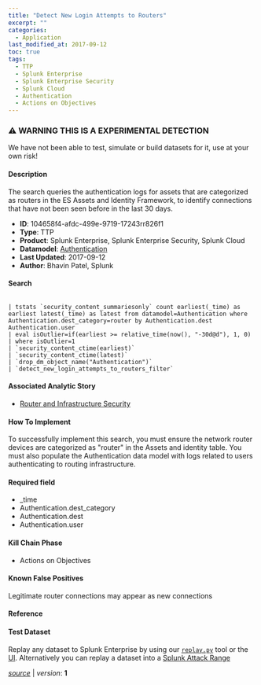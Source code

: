 ```yaml
---
title: "Detect New Login Attempts to Routers"
excerpt: ""
categories:
  - Application
last_modified_at: 2017-09-12
toc: true
tags:
  - TTP
  - Splunk Enterprise
  - Splunk Enterprise Security
  - Splunk Cloud
  - Authentication
  - Actions on Objectives
---
```


### ⚠️ WARNING THIS IS A EXPERIMENTAL DETECTION
We have not been able to test, simulate or build datasets for it, use at your own risk!


#### Description

The search queries the authentication logs for assets that are categorized as routers in the ES Assets and Identity Framework, to identify connections that have not been seen before in the last 30 days.

- **ID**: 104658f4-afdc-499e-9719-17243rr826f1
- **Type**: TTP
- **Product**: Splunk Enterprise, Splunk Enterprise Security, Splunk Cloud
- **Datamodel**: [Authentication](https://docs.splunk.com/Documentation/CIM/latest/User/Authentication)
- **Last Updated**: 2017-09-12
- **Author**: Bhavin Patel, Splunk



#### Search

```

| tstats `security_content_summariesonly` count earliest(_time) as earliest latest(_time) as latest from datamodel=Authentication where Authentication.dest_category=router by Authentication.dest Authentication.user
| eval isOutlier=if(earliest >= relative_time(now(), "-30d@d"), 1, 0) 
| where isOutlier=1
| `security_content_ctime(earliest)`
| `security_content_ctime(latest)` 
| `drop_dm_object_name("Authentication")` 
| `detect_new_login_attempts_to_routers_filter`
```

#### Associated Analytic Story
* [Router and Infrastructure Security](/stories/router_and_infrastructure_security)


#### How To Implement
To successfully implement this search, you must ensure the network router devices are categorized as &#34;router&#34; in the Assets and identity table. You must also populate the Authentication data model with logs related to users authenticating to routing infrastructure.

#### Required field
* _time
* Authentication.dest_category
* Authentication.dest
* Authentication.user


#### Kill Chain Phase
* Actions on Objectives


#### Known False Positives
Legitimate router connections may appear as new connections




#### Reference


#### Test Dataset
Replay any dataset to Splunk Enterprise by using our [`replay.py`](https://github.com/splunk/attack_data#using-replaypy) tool or the [UI](https://github.com/splunk/attack_data#using-ui).
Alternatively you can replay a dataset into a [Splunk Attack Range](https://github.com/splunk/attack_range#replay-dumps-into-attack-range-splunk-server)




[*source*](https://github.com/splunk/security_content/tree/develop/detections/experimental/application/detect_new_login_attempts_to_routers.yml) \| *version*: **1**